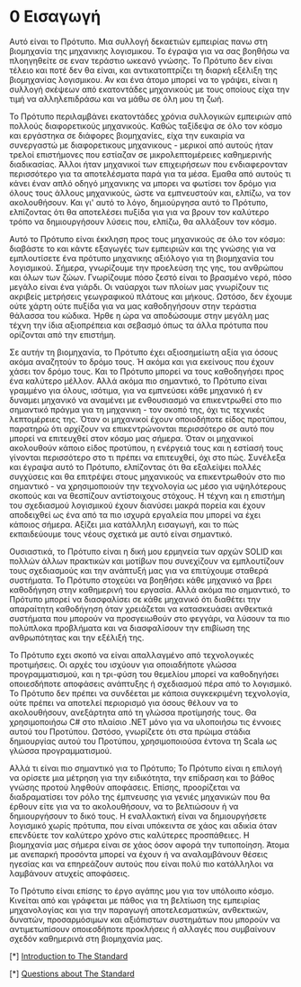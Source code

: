 # 0 Εισαγωγή

Αυτό είναι το Πρότυπο. Μια συλλογή δεκαετιών εμπειρίας πανω στη βιομηχανία της μηχανικης λογισμικου. Το έγραψα για να σας βοηθήσω να πλοηγηθείτε σε εναν τεράστιο ωκεανό γνώσης. Το Πρότυπο δεν είναι τέλειο και ποτέ δεν θα είναι, και αντικατοπτρίζει τη διαρκή εξέλιξη της βιομηχανίας λογισμικου. Αν και ένα άτομο μπορεί να το γράψει, είναι η συλλογή σκέψεων από εκατοντάδες μηχανικούς με τους οποίους είχα την τιμή να αλληλεπιδράσω και να μάθω σε όλη μου τη ζωή.

Το Πρότυπο περιλαμβάνει εκατοντάδες χρόνια συλλογικών εμπειριών από πολλούς διαφορετικούς μηχανικούς. Καθώς ταξίδεψα σε όλο τον κόσμο και εργάστηκα σε διάφορες βιομηχανίες, είχα την ευκαιρία να συνεργαστώ με διαφορετικους μηχανικους - μερικοί από αυτούς ήταν τρελοί επιστήμονες που εστίαζαν σε μικρολεπτομέρειες καθημερινής διαδικασίας. Άλλοι ήταν μηχανικοί των επιχειρήσεων που ενδιαφερονταν περισσότερο για τα αποτελέσματα παρά για τα μέσα. Εμαθα από αυτούς τι κάνει έναν απλό οδηγό μηχανικης να μπορει να φωτίσει τον δρόμο για όλους τους άλλους μηχανικούς, ώστε να εμπνευστούν και, ελπίζω, να τον ακολουθήσουν. Και γι' αυτό το λόγο, δημιούργησα αυτό το Πρότυπο, ελπίζοντας ότι θα αποτελέσει πυξίδα για για να βρουν τον καλύτερο τρόπο να δημιουργήσουν λύσεις που, ελπίζω, θα αλλάξουν τον κόσμο.

Αυτό το Πρότυπο είναι έκκληση προς τους μηχανικούς σε όλο τον κόσμο: διαβάστε το και κάντε εξαγωγές των εμπειριών και της γνώσης για να εμπλουτίσετε ένα πρότυπο μηχανικης αξιόλογο για τη βιομηχανία του λογισμικού. Σήμερα, γνωρίζουμε την προελεύση της γης, του ανθρώπου και όλων των ζώων. Γνωρίζουμε πόσο ζεστό είναι το βρασμένο νερό, πόσο μεγάλο είναι ένα γιάρδι. Οι ναύαρχοι των πλοίων μας γνωρίζουν τις ακριβείς μετρήσεις γεωγραφικού πλάτους και μήκους. Ωστόσο, δεν έχουμε ούτε χάρτη ούτε πυξίδα για να μας καθοδηγήσουν στην τεράστια θάλασσα του κώδικα. Ήρθε η ώρα να αποδώσουμε στην μεγάλη μας τέχνη την ίδια αξιοπρέπεια και σεβασμό όπως τα άλλα πρότυπα που ορίζονται από την επιστήμη.

Σε αυτήν τη βιομηχανία, το Πρότυπο έχει αξιοσημείωτη αξία για όσους ακόμα αναζητούν το δρόμο τους. Ή ακόμα και για εκείνους που έχουν χάσει τον δρόμο τους. Και το Πρότυπο μπορεί να τους καθοδηγήσει προς ένα καλύτερο μέλλον. Αλλά ακόμα πιο σημαντικό, το Πρότυπο είναι γραμμένο για όλους, ισότιμα, για να εμπνεύσει κάθε μηχανικό ή εν δυναμει μηχανικό να αναμένει με ενθουσιασμό να επικεντρωθεί στο πιο σημαντικό πράγμα για τη μηχανικη - τον σκοπό της, όχι τις τεχνικές λεπτομέρειες της. Όταν οι μηχανικοί έχουν οποιοδήποτε είδος προτύπου, παρατηρώ ότι αρχίζουν να επικεντρώνονται περισσότερο σε αυτό που μπορεί να επιτευχθεί στον κόσμο μας σήμερα. Όταν οι μηχανικοί ακολουθούν κάποιο είδος προτύπου, η ενέργειά τους και η εστίασή τους γίνονται περισσότερο στο τι πρέπει να επιτευχθεί, όχι στο πώς. Συνέλεξα και έγραψα αυτό το Πρότυπο, ελπίζοντας ότι θα εξαλείψει πολλές συγχύσεις και θα επιτρέψει στους μηχανικούς να επικεντρωθούν στο πιο σημαντικό - να χρησιμοποιούν την τεχνολογία ως μέσο για υψηλότερους σκοπούς και να θεσπίζουν αντίστοιχους στόχους. Η τέχνη και η επιστήμη του σχεδιασμού λογισμικού έχουν διανύσει μακρά πορεία και έχουν αποδειχθεί ως ένα από τα πιο ισχυρά εργαλεία που μπορεί να έχει κάποιος σήμερα. Αξίζει μια κατάλληλη εισαγωγή, και το πώς εκπαιδεύουμε τους νέους σχετικά με αυτό είναι σημαντικό.

Ουσιαστικά, το Πρότυπο είναι η δική μου ερμηνεία των αρχών SOLID και πολλών άλλων πρακτικών και μοτίβων που συνεχίζουν να εμπλουτίζουν τους σχεδιασμούς και την ανάπτυξή μας για να επιτύχουμε σταθερά συστήματα. Το Πρότυπο στοχεύει να βοηθήσει κάθε μηχανικό να βρει καθοδήγηση στην καθημερινή του εργασία. Αλλά ακόμα πιο σημαντικό, το Πρότυπο μπορεί να διασφαλίσει σε κάθε μηχανικό ότι διαθέτει την απαραίτητη καθοδήγηση όταν χρειάζεται να κατασκευάσει ανθεκτικά συστήματα που μπορούν να προσγειωθούν στο φεγγάρι, να λύσουν τα πιο πολύπλοκα προβλήματα και να διασφαλίσουν την επιβίωση της ανθρωπότητας και την εξέλιξή της.

Το Πρότυπο εχει σκοπό να είναι απαλλαγμένο από τεχνολογικές προτιμήσεις. Οι αρχές του ισχύουν για οποιαδήποτε γλώσσα προγραμματισμού, και η τρι-φύση του θεμελίου μπορεί να καθοδηγήσει οποιεσδήποτε αποφάσεις ανάπτυξης ή σχεδιασμού πέρα ​​από το λογισμικό. Το Πρότυπο δεν πρέπει να συνδέεται με κάποια συγκεκριμένη τεχνολογία, ούτε πρέπει να αποτελεί περιορισμό για όσους θέλουν να το ακολουθήσουν, ανεξάρτητα από τη γλώσσα προτίμησής τους. Θα χρησιμοποιήσω C# στο πλαίσιο .NET μόνο για να υλοποιήσω τις έννοιες αυτού του Προτύπου. Ωστόσο, γνωρίζετε ότι στα πρώιμα στάδια δημιουργίας αυτού του Προτύπου, χρησιμοποιούσα έντονα τη Scala ως γλώσσα προγραμματισμού.

Αλλά τι είναι πιο σημαντικό για το Πρότυπο; Το Πρότυπο είναι η επιλογή να ορίσετε μια μέτρηση για την ειδικότητα, την επίδραση και το βάθος γνώσης προτού ληφθούν αποφάσεις. Επίσης, προορίζεται να διαδραματίσει τον ρόλο της έμπνευσης για γενιές μηχανικών που θα έρθουν είτε για να το ακολουθήσουν, να το βελτιώσουν ή να δημιουργήσουν το δικό τους. Η εναλλακτική είναι να δημιουργήσετε λογισμικό χωρίς πρότυπα, που είναι υπόκειντα σε χάος και αδικία όταν επενδύετε τον καλύτερο χρόνο στις καλύτερες προσπάθειες. Η βιομηχανία μας σήμερα είναι σε χάος όσον αφορά την τυποποίηση. Άτομα με ανεπαρκή προσόντα μπορεί να έχουν ή να αναλαμβάνουν θέσεις ηγεσίας και να επηρεάζουν αυτούς που είναι πολύ πιο κατάλληλοι να λαμβάνουν ατυχείς αποφάσεις.

Το Πρότυπο είναι επίσης το έργο αγάπης μου για τον υπόλοιπο κόσμο. Κινείται από και γράφεται με πάθος για τη βελτίωση της εμπειρίας μηχανολογίας και για την παραγωγή αποτελεσματικών, ανθεκτικών, δυνατών, προσαρμόσιμων και αξιόπιστων συστημάτων που μπορούν να αντιμετωπίσουν οποιεσδήποτε προκλήσεις ή αλλαγές που συμβαίνουν σχεδόν καθημερινά στη βιομηχανία μας.

[*] [Introduction to The Standard](https://www.youtube.com/watch?v=8PveoymxCok)

[*] [Questions about The Standard](https://www.youtube.com/watch?v=Au7G_y4BkbY)
